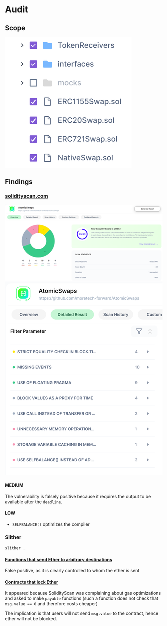 # Audit

## Scope

![alt text](image-1.png)

## Findings

### [solidityscan.com](solidityscan.com)

![alt text](image-2.png)
![alt text](image.png)

#### MEDIUM

The vulnerability is falsely positive because it requires the output to be available after the `deadline`.

#### LOW

- `SELFBALANCE()` optimizes the compiler

### Slither

```sh
slither .
```

#### [Functions that send Ether to arbitrary destinations](https://github.com/crytic/slither/wiki/Detector-Documentation#functions-that-send-ether-to-arbitrary-destinations)

False positive, as it is clearly controlled to whom the ether is sent

#### [Contracts that lock Ether](https://github.com/crytic/slither/wiki/Detector-Documentation#contracts-that-lock-ether)

It appeared because SolidityScan was complaining about gas optimizations and asked to make `payable` functions (such a function does not check that `msg.value == 0` and therefore costs cheaper)

The implication is that users will not send `msg.value` to the contract, hence ether will not be blocked.
